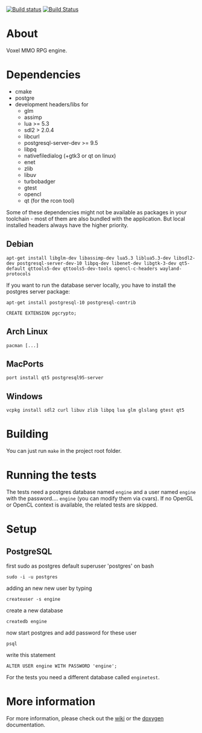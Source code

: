 [![Build status](https://ci.appveyor.com/api/projects/status/556vyuwwg476jn7t?svg=true)](https://ci.appveyor.com/project/mgerhardy/engine)
[![Build Status](https://travis-ci.org/mgerhardy/engine.svg?branch=master)](https://travis-ci.org/mgerhardy/engine)

# About
Voxel MMO RPG engine.

# Dependencies
* cmake
* postgre
* development headers/libs for
  * glm
  * assimp
  * lua >= 5.3
  * sdl2 > 2.0.4
  * libcurl
  * postgresql-server-dev >= 9.5
  * libpq
  * nativefiledialog (+gtk3 or qt on linux)
  * enet
  * zlib
  * libuv
  * turbobadger
  * gtest
  * opencl
  * qt (for the rcon tool)

Some of these dependencies might not be available as packages in your toolchain - most of them are also bundled with the application. But local installed headers always have the higher priority.

## Debian
    apt-get install libglm-dev libassimp-dev lua5.3 liblua5.3-dev libsdl2-dev postgresql-server-dev-10 libpq-dev libenet-dev libgtk-3-dev qt5-default qttools5-dev qttools5-dev-tools opencl-c-headers wayland-protocols

If you want to run the database server locally, you have to install the postgres server package:

    apt-get install postgresql-10 postgresql-contrib

    CREATE EXTENSION pgcrypto;

## Arch Linux
    pacman [...]

## MacPorts
    port install qt5 postgresql95-server

## Windows
    vcpkg install sdl2 curl libuv zlib libpq lua glm glslang gtest qt5

# Building
You can just run ```make``` in the project root folder.

# Running the tests
The tests need a postgres database named `engine` and a user named `engine` with the password.... `engine` (you can modify them via cvars). If no OpenGL or OpenCL context is available, the related tests are skipped.

# Setup
## PostgreSQL

first sudo as postgres default superuser 'postgres' on bash

`sudo -i -u postgres`

adding an new new user by typing

`createuser -s engine`

create a new database

`createdb engine`

now start postgres and add password for these user

`psql`

write this statement

`ALTER USER engine WITH PASSWORD 'engine';`

For the tests you need a different database called `enginetest`.

# More information
For more information, please check out the [wiki](https://gitlab.com/mgerhardy/engine/wikis/home) or the [doxygen](https://mgerhardy.gitlab.io/engine/) documentation.
